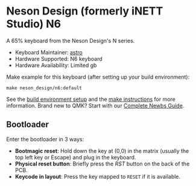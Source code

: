 # Neson Design (formerly iNETT Studio) N6

A 65% keyboard from the Neson Design's N series.

* Keyboard Maintainer: [astro](https://github.com/yulei)  
* Hardware Supported: N6 keyboard
* Hardware Availability: Limited gb

Make example for this keyboard (after setting up your build environment):

    make neson_design/n6:default

See the [build environment setup](https://docs.qmk.fm/#/getting_started_build_tools) and the [make instructions](https://docs.qmk.fm/#/getting_started_make_guide) for more information. Brand new to QMK? Start with our [Complete Newbs Guide](https://docs.qmk.fm/#/newbs).

## Bootloader

Enter the bootloader in 3 ways:

* **Bootmagic reset**: Hold down the key at (0,0) in the matrix (usually the top left key or Escape) and plug in the keyboard.
* **Physical reset button**: Briefly press the *RST* button on the back of the PCB.
* **Keycode in layout**: Press the key mapped to `RESET` if it is available.